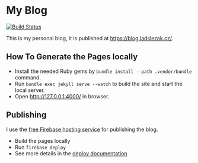 
# My Blog

[![Build Status](https://travis-ci.org/lslezak/blog.svg?branch=master)](
https://travis-ci.org/lslezak/blog)

This is my personal blog, it is published at https://blog.ladslezak.cz/.

## How To Generate the Pages locally

- Install the needed Ruby gems by `bundle install --path .vendor/bundle` command.
- Run `bundle exec jekyll serve --watch` to build the site and start
  the local server.
- Open http://127.0.0.1:4000/ in browser.

## Publishing

I use the [free Firebase hosting service](https://firebase.google.com/) for
publishing the blog.

- Build the pages locally
- Run `firebase deploy`
- See more details in the [deploy documentation](https://firebase.google.com/docs/hosting/deploying)
